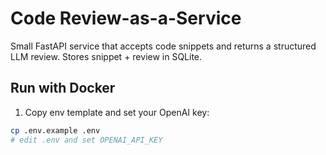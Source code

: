 # Code Review-as-a-Service

Small FastAPI service that accepts code snippets and returns a structured LLM review. Stores snippet + review in SQLite.

## Run with Docker

1) Copy env template and set your OpenAI key:
```bash
cp .env.example .env
# edit .env and set OPENAI_API_KEY
